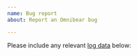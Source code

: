 ```yaml
---
name: Bug report
about: Report an Omnibear bug

---
```


Please include any relevant [log data](https://omnibear.com/troubleshooting/) below:
